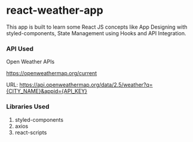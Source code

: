 # react-weather-app

This app is built to learn some React JS concepts like App Designing with styled-components, State Management using Hooks and API Integration.

### API Used
Open Weather APIs

https://openweathermap.org/current

URL: https://api.openweathermap.org/data/2.5/weather?q={CITY_NAME}&appid={API_KEY}

### Libraries Used
1.  styled-components
2.  axios
3.  react-scripts